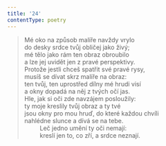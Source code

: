 ```yaml
---
title: '24'
contentType: poetry
---
```


<section>

> Mé oko na způsob malíře navždy vrylo  
> do desky srdce tvůj obličej jako živý;  
> mé tělo jako rám ten obraz obroubilo  
> a lze jej uvidět jen z pravé perspektivy.  
> Protože jestli chceš spatřit své pravé rysy,  
> musíš se dívat skrz malíře na obraz:  
> ten tvůj, ten uprostřed dílny mé hrudi visí  
> a okny dopadá na něj z tvých očí jas.  
> Hle, jak si oči zde navzájem posloužily:  
> ty moje kreslily tvůj obraz a ty tvé  
> jsou okny pro mou hruď, do které každou chvíli  
> nahlédne slunce a dívá se na tebe.  
>          Leč jedno umění ty oči nemají:  
>          kreslí jen to, co zří, a srdce neznají.

</section>
